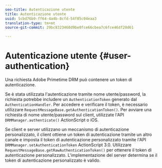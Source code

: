 ```yaml
---
seo-title: Autenticazione utente
title: Autenticazione utente
uuid: 5cbd76b9-ff64-4a4b-8cfd-54f05c04eaa3
translation-type: tm+mt
source-git-commit: 29bc8323460d9be0fce66cbea7c6fce46df20d61

---
```



# Autenticazione utente {#user-authentication}

Una richiesta Adobe Primetime DRM può contenere un token di autenticazione.

Se è stata utilizzata l&#39;autenticazione tramite nome utente/password, la richiesta potrebbe includere un `AuthenticationToken` generato dal `AuthenticationHandler`. Per accedere e verificare il token, è necessario utilizzare `RequestMessageBase.getAuthenticationToken()`. Per avviare una richiesta di nome utente/password sul client, utilizzate l&#39;API `DRMManager.authenticate()` ActionScript o iOS.

Se client e server utilizzano un meccanismo di autenticazione personalizzato, il client ottiene un token di autenticazione tramite un altro canale e imposta il token di autenticazione personalizzato tramite l&#39;API `DRMManager.setAuthenticationToken` ActionScript 3.0. Utilizzare `RequestMessageBase.getRawAuthenticationToken()` per ottenere il token di autenticazione personalizzato. L&#39;implementazione del server determina se il token di autenticazione personalizzato è valido.
